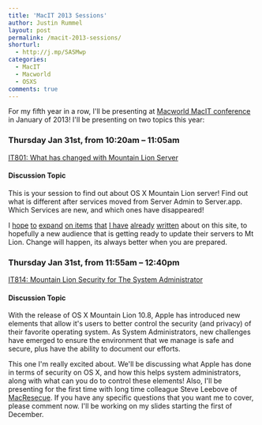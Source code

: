 ```yaml
---
title: 'MacIT 2013 Sessions'
author: Justin Rummel
layout: post
permalink: /macit-2013-sessions/
shorturl:
  - http://j.mp/SASMwp
categories:
  - MacIT
  - Macworld
  - OSXS
comments: true
---
```

For my fifth year in a row, I'll be presenting at [Macworld MacIT conference][MacIT] in January of 2013! I'll be presenting on two topics this year:

### Thursday Jan 31st, from 10:20am – 11:05am
[IT801: What has changed with Mountain Lion Server][session1]

#### Discussion Topic
This is your session to find out about OS X Mountain Lion server! Find out what is different after services moved from Server Admin to Server.app. Which Services are new, and which ones have disappeared!

I [hope][3] [to][4] [expand][5] [on items][6] [that][7] [I have][8] [already][9] [written][10] about on this site, to hopefully a new audience that is getting ready to update their servers to Mt Lion. Change will happen, its always better when you are prepared.

### Thursday Jan 31st, from 11:55am – 12:40pm
[IT814: Mountain Lion Security for The System Administrator][session2]

#### Discussion Topic
With the release of OS X Mountain Lion 10.8, Apple has introduced new elements that allow it's users to better control the security (and privacy) of their favorite operating system. As System Administrators, new challenges have emerged to ensure the environment that we manage is safe and secure, plus have the ability to document our efforts.

This one I'm really excited about. We'll be discussing what Apple has done in terms of security on OS X, and how this helps system administrators, along with what can you do to control these elements! Also, I'll be presenting for the first time with long time colleague Steve Leebove of [MacResecue][MacResecue]. If you have any specific questions that you want me to cover, please comment now. I'll be working on my slides starting the first of December.

[MacIT]: http://www.macitconf.com
[session1]: /macit-2013-it801-what-has-changed-with-mountain-lion-server/ "MacIT 2013 – IT801: What Has Changed With Mountain Lion Server"
[3]: /10-8-mountain-lion-server-install/ "10.8 Mountain Lion Server: Install"
[4]: /10-8-mountain-lion-server-dns/ "10.8 Mountain Lion Server: DNS"
[5]: /10-8-mountain-lion-server-file-sharing-and-ftp/ "10.8 Mountain Lion Server: File Sharing and FTP"
[6]: /10-8-mountain-lion-server-websites-and-wiki/ "10.8 Mountain Lion Server: Websites and Wiki"
[7]: /10-8-mountain-lion-server-software-update/ "10.8 Mountain Lion Server: Software Update"
[8]: /10-8-mountain-lion-server-netinstall/ "10.8 Mountain Lion Server: NetInstall"
[9]: /10-8-mountain-lion-server-open-directory/ "10.8 Mountain Lion Server: Open Directory"
[10]: /10-8-mountain-lion-server-what-changed/ "10.8 Mountain Lion Server: What Changed?"
[session2]: /macit-it814-mountain-lion-security-for-the-system-administrator/ "MacIT – IT814: Mountain Lion Security for the System Administrator"
[MacResecue]: http://www.macrescue.com